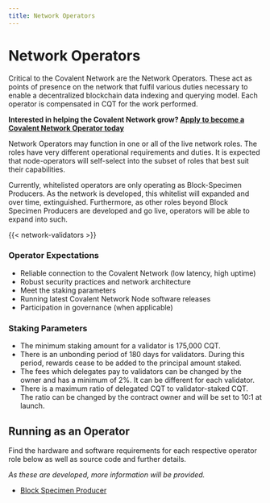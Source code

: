 ```yaml
---
title: Network Operators
---
```


# Network Operators

Critical to the Covalent Network are the Network Operators. These act as points of presence on the network that fulfil various duties necessary to enable a decentralized blockchain data indexing and querying model. Each operator is compensated in CQT for the work performed.

**Interested in helping the Covalent Network grow? [Apply to become a Covalent Network Operator today](https://covalenthq.typeform.com/to/kzQnxBul)**

Network Operators may function in one or all of the live network roles. The roles have very different operational requirements and duties. It is expected that node-operators will self-select into the subset of roles that best suit their capabilities.

Currently, whitelisted operators are only operating as Block-Specimen Producers. As the network is developed, this whitelist will expanded and over time, extinguished. Furthermore, as other roles beyond Block Specimen Producers are developed and go live, operators will be able to expand into such.

{{< network-validators >}}

### Operator Expectations

- Reliable connection to the Covalent Network (low latency, high uptime)
- Robust security practices and network architecture
- Meet the staking parameters
- Running latest Covalent Network Node software releases
- Participation in governance (when applicable)

### Staking Parameters

- The minimum staking amount for a validator is 175,000 CQT.
- There is an unbonding period of 180 days for validators. During this period, rewards cease to be added to the principal amount staked.
- The fees which delegates pay to validators can be changed by the owner and has a minimum of 2%. It can be different for each validator.
- There is a maximum ratio of delegated CQT to validator-staked CQT. The ratio can be changed by the contract owner and will be set to 10:1 at launch.

## Running as an Operator

Find the hardware and software requirements for each respective operator role below as well as source code and further details.

*As these are developed, more information will be provided.*

- [Block Specimen Producer](https://covalent-docs-git-network-docs-covalenthq.vercel.app/docs/network/network-operators/block-specimen-producer)


</section>
